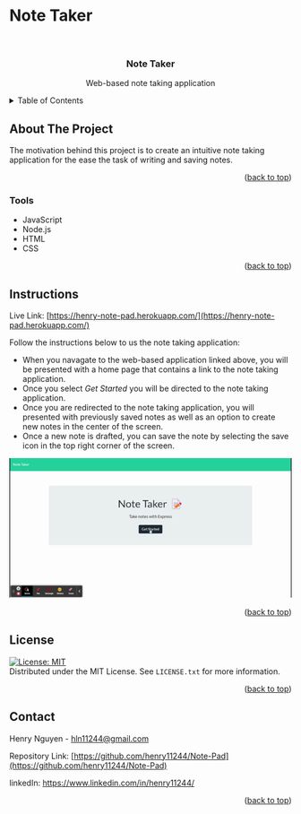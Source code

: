 # Note Taker

<div id="top"></div>

<br />
<div align="center">


<h3 align="center">Note Taker</h3>

  <p align="center">
    Web-based note taking application
    <br />
  </p>
</div>

<details>
  <summary>Table of Contents</summary>
  <ol>
    <li><a href="#about-the-project">About The Project</a></li>
    <li><a href="#tools">Tools</a></li>
    <li><a href="#instructions">Instructions</a></li>
    <li><a href="#usage">Usage</a></li>
    <li><a href="#license">License</a></li>
    <li><a href="#contact">Contact</a></li>
  </ol>
</details>

## About The Project

The motivation behind this project is to create an intuitive note taking application for the ease the task of writing and saving notes.


<p align="right">(<a href="#top">back to top</a>)</p>

### Tools

* JavaScript
* Node.js
* HTML
* CSS


<p align="right">(<a href="#top">back to top</a>)</p>

## Instructions

Live Link: [https://henry-note-pad.herokuapp.com/](https://henry-note-pad.herokuapp.com/)

Follow the instructions below to us the note taking application: 

- When you navagate to the web-based application linked above, you will be presented with a home page that contains a link to the note taking application.
- Once you select <i>Get Started</i> you will be directed to the note taking application. 
- Once you are redirected to the note taking application, you will presented with previously saved notes as well as an option to create new notes in the center of the screen. 
- Once a new note is drafted, you can save the note by selecting the save icon in the top right corner of the screen.

![Alt Text](img/Note_Taker.gif)

<p align="right">(<a href="#top">back to top</a>)</p>

## License

[![License: MIT](https://img.shields.io/badge/License-MIT-yellow.svg)](https://opensource.org/licenses/MIT)
<br>Distributed under the MIT License. See `LICENSE.txt` for more information.

<p align="right">(<a href="#top">back to top</a>)</p>

## Contact

Henry Nguyen -  hln11244@gmail.com

Repository Link: [https://github.com/henry11244/Note-Pad](https://github.com/henry11244/Note-Pad)

linkedIn: https://www.linkedin.com/in/henry11244/

<p align="right">(<a href="#top">back to top</a>)</p>



